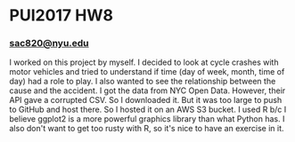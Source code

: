 # PUI2017 HW8

### sac820@nyu.edu

I worked on this project by myself. I decided to look at cycle crashes with motor vehicles and tried to understand if time (day of week, month, time of day) had a role to play.
I also wanted to see the relationship between the cause and the accident. I got the data from NYC Open Data. However, their API gave a corrupted CSV. So I downloaded it.
But it was too large to push to GitHub and host there. So I hosted it on an AWS S3 bucket. I used R b/c I believe ggplot2 is a more powerful graphics library than
what Python has. I also don't want to get too rusty with R, so it's nice to have an exercise in it. 
